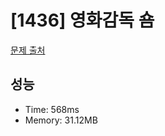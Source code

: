 # [1436] 영화감독 숌

[문제 출처](https://www.acmicpc.net/problem/1436)

## 성능

- Time: 568ms
- Memory: 31.12MB